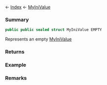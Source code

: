 ← [Index](Api-Index) ← [MyIniValue](VRage.Game.ModAPI.Ingame.Utilities.MyIniValue)

### Summary

```csharp
public public sealed struct MyIniValue EMPTY
```

Represents an empty [MyIniValue](VRage.Game.ModAPI.Ingame.Utilities.MyIniValue) 

### Returns

### Example

### Remarks

